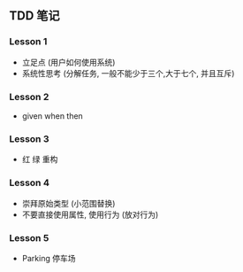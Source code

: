 ## TDD 笔记

### Lesson 1
- 立足点  (用户如何使用系统)
- 系统性思考 (分解任务, 一般不能少于三个,大于七个, 并且互斥)

### Lesson 2
- given when then

### Lesson 3
- 红 绿 重构

### Lesson 4
   - 崇拜原始类型 (小范围替换)
   - 不要直接使用属性, 使用行为 (放对行为)

### Lesson 5
- Parking 停车场


